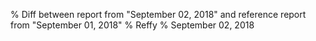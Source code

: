 % Diff between report from "September 02, 2018" and reference report from "September 01, 2018"
% Reffy
% September 02, 2018

